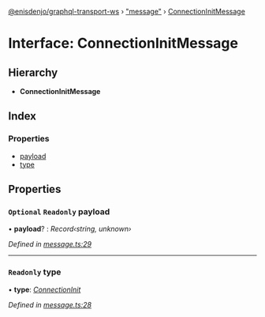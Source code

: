 [@enisdenjo/graphql-transport-ws](../README.md) › ["message"](../modules/_message_.md) › [ConnectionInitMessage](_message_.connectioninitmessage.md)

# Interface: ConnectionInitMessage

## Hierarchy

* **ConnectionInitMessage**

## Index

### Properties

* [payload](_message_.connectioninitmessage.md#optional-readonly-payload)
* [type](_message_.connectioninitmessage.md#readonly-type)

## Properties

### `Optional` `Readonly` payload

• **payload**? : *Record‹string, unknown›*

*Defined in [message.ts:29](https://github.com/enisdenjo/graphql-transport-ws/blob/eca7681/src/message.ts#L29)*

___

### `Readonly` type

• **type**: *[ConnectionInit](../enums/_message_.messagetype.md#connectioninit)*

*Defined in [message.ts:28](https://github.com/enisdenjo/graphql-transport-ws/blob/eca7681/src/message.ts#L28)*
